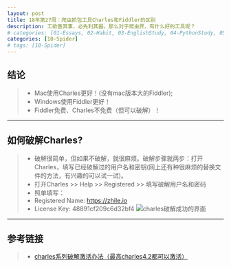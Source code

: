 ```yaml
---
layout: post
title: 18年第27周：爬虫抓包工具Charles和Fiddler的区别
description: 工欲善其事，必先利其器。那么对于爬虫界，有什么好的工具呢？
# categories: [01-Essays, 02-Habit, 03-EnglishStudy, 04-PythonStudy, 05-PythonLib, 06-MachineLearn, 07-RandomRearch, 08-Tools]
categories: [10-Spider]
# tags: [10-Spider]
---
```


## 结论
> - Mac使用Charles更好！(没有mac版本大的Fiddler);
> - Windows使用Fiddler更好！
> - Fiddler免费、Charles不免费（但可以破解）！

---

## 如何破解Charles?
> - 破解很简单，但如果不破解，就很麻烦。破解步骤就两步：打开Charles，填写已经破解过的用户名和密钥(网上还有种很麻烦的替换文件的方法，有兴趣的可以试一试)。
> - 打开Charles >> Help >> Registered >> 填写破解用户名和密码
> - 照单填写：
> - Registered Name: https://zhile.io
> - License Key: 48891cf209c6d32bf4
> ![charles破解成功的界面](https://attach.52pojie.cn/forum/201804/25/150819oi4395spjneeja3t.png)

---

## 参考链接
> - [charles系列破解激活办法（最高charles4.2都可以激活）](https://blog.csdn.net/qq_25821067/article/details/79848589)
